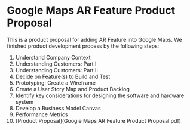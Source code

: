 # Google Maps AR Feature Product Proposal
This is a product proposal for adding AR Feature into Google Maps. We finished product development process by the following steps:
1. Understand Company Context
2. Understanding Customers: Part I
3. Understanding Customers: Part II
4. Decide on Feature(s) to Build and Test
5. Prototyping: Create a Wireframe
6. Create a User Story Map and Product Backlog
7. Identify key considerations for designing the software and hardware system
8. Develop a Business Model Canvas
9. Performance Metrics
10. [Product Proposal](Google Maps AR Feature Product Proposal.pdf)

